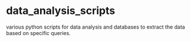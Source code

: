 # data_analysis_scripts
various python scripts for data analysis and databases to extract the data based on specific queries.
